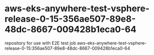# aws-eks-anywhere-test-vsphere-release-0-15-356ae507-89e8-48dc-8667-009428b1eca0-64
repository for use with E2E test job aws-eks-anywhere-test-vsphere-release-0-15:356ae507-89e8-48dc-8667-009428b1eca0-64
